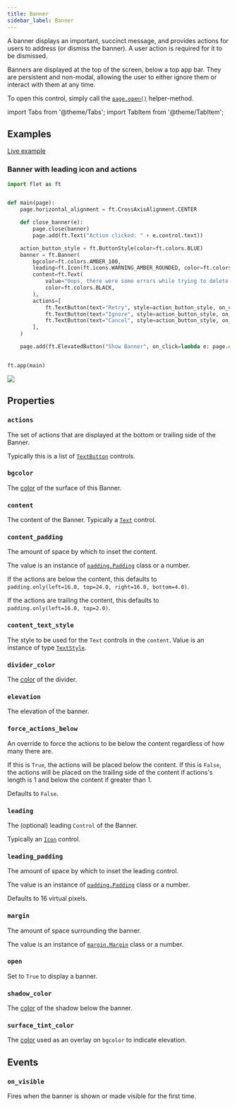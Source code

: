 ```yaml
---
title: Banner
sidebar_label: Banner
---
```


A banner displays an important, succinct message, and provides actions for users to address (or dismiss the banner). A user action is required for it to be dismissed.

Banners are displayed at the top of the screen, below a top app bar. They are persistent and non-modal, allowing the user to either ignore them or interact with them at any time.

To open this control, simply call the [`page.open()`](/docs/controls/page#open) helper-method.

import Tabs from '@theme/Tabs';
import TabItem from '@theme/TabItem';

## Examples

[Live example](https://flet-controls-gallery.fly.dev/dialogs/banner)

### Banner with leading icon and actions

<Tabs groupId="language">
  <TabItem value="python" label="Python" default>

```python
import flet as ft


def main(page):
    page.horizontal_alignment = ft.CrossAxisAlignment.CENTER

    def close_banner(e):
        page.close(banner)
        page.add(ft.Text("Action clicked: " + e.control.text))

    action_button_style = ft.ButtonStyle(color=ft.colors.BLUE)
    banner = ft.Banner(
        bgcolor=ft.colors.AMBER_100,
        leading=ft.Icon(ft.icons.WARNING_AMBER_ROUNDED, color=ft.colors.AMBER, size=40),
        content=ft.Text(
            value="Oops, there were some errors while trying to delete the file. What would you like me to do?",
            color=ft.colors.BLACK,
        ),
        actions=[
            ft.TextButton(text="Retry", style=action_button_style, on_click=close_banner),
            ft.TextButton(text="Ignore", style=action_button_style, on_click=close_banner),
            ft.TextButton(text="Cancel", style=action_button_style, on_click=close_banner),
        ],
    )

    page.add(ft.ElevatedButton("Show Banner", on_click=lambda e: page.open(banner)))


ft.app(main)
```
  </TabItem>
</Tabs>

<img src="/img/docs/controls/banner/banner-with-custom-content.gif" className="screenshot-40"/>

## Properties

### `actions`

The set of actions that are displayed at the bottom or trailing side of the Banner.

Typically this is a list of [`TextButton`](/docs/controls/textbutton) controls.

### `bgcolor`

The [color](/docs/reference/colors) of the surface of this Banner.

### `content`

The content of the Banner. Typically a [`Text`](/docs/controls/text) control.

### `content_padding`

The amount of space by which to inset the content.

The value is an instance of [`padding.Padding`](/docs/reference/types/padding) class or a number.

If the actions are below the content, this defaults to `padding.only(left=16.0, top=24.0, right=16.0, bottom=4.0)`.

If the actions are trailing the content, this defaults to `padding.only(left=16.0, top=2.0)`.

### `content_text_style`

The style to be used for the `Text` controls in the `content`. Value is an instance of
type [`TextStyle`](/docs/reference/types/textstyle).

### `divider_color`

The [color](/docs/reference/colors) of the divider.

### `elevation`

The elevation of the banner.

### `force_actions_below`

An override to force the actions to be below the content regardless of how many there are.

If this is `True`, the actions will be placed below the content. If this is `False`, the actions will be placed on the trailing side of the content if actions's length is 1 and below the content if greater than 1.

Defaults to `False`.

### `leading`

The (optional) leading `Control` of the Banner.

Typically an [`Icon`](/docs/controls/icon) control.

### `leading_padding`

The amount of space by which to inset the leading control. 

The value is an instance of [`padding.Padding`](/docs/reference/types/padding) class or a number.

Defaults to 16 virtual pixels.

### `margin`

The amount of space surrounding the banner. 

The value is an instance of [`margin.Margin`](/docs/reference/types/margin) class or a number.

### `open`

Set to `True` to display a banner.

### `shadow_color`

The [color](/docs/reference/colors) of the shadow below the banner.

### `surface_tint_color`

The [color](/docs/reference/colors) used as an overlay on `bgcolor` to indicate elevation.

## Events

### `on_visible`

Fires when the banner is shown or made visible for the first time.